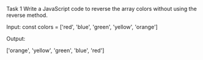 Task 1
Write a JavaScript code to reverse the array colors without using the reverse method.

Input: const colors = ['red', 'blue', 'green', 'yellow', 'orange']

Output:

['orange', 'yellow', 'green', 'blue', 'red']

